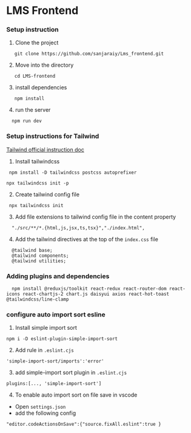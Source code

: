 # LMS Frontend

### Setup instruction

1. Clone the project
```
   git clone https://github.com/sanjaraiy/Lms_frontend.git

```
2. Move into the directory
```
   cd LMS-frontend

```

3. install  dependencies
```
   npm install

```
4. run the server
```
  npm run dev

```

### Setup instructions for Tailwind

[ Tailwind official instruction doc ](https://tailwindcss.com/docs/installation)

1. Install tailwindcss
```
 npm install -D tailwindcss postcss autoprefixer

npx tailwindcss init -p 

```
2. Create tailwind config file
```
 npx tailwindcss init

```
3. Add file extensions to tailwind config file in the content property
```
  "./src/**/*.{html,js,jsx,ts,tsx}","./index.html",

```

4. Add the tailwind directives at the top of the `index.css` file
```
  @tailwind base;
  @tailwind components;
  @tailwind utilities;

```

### Adding plugins and dependencies

```
  npm install @reduxjs/toolkit react-redux react-router-dom react-icons react-chartjs-2 chart.js daisyui axios react-hot-toast @tailwindcss/line-clamp  

```

### configure auto import sort esline

1. Install simple import sort
```
npm i -D eslint-plugin-simple-import-sort

```
2. Add rule in `.eslint.cjs`
```
'simple-import-sort/imports':'error'

```

3. add simple-import sort plugin in `.eslint.cjs`
```
plugins:[..., 'simple-import-sort']

```
4. To enable auto import sort on file save in vscode

  - Open `settings.json`
  - add the following config
```
"editor.codeActionsOnSave":{"source.fixAll.eslint":true }

```